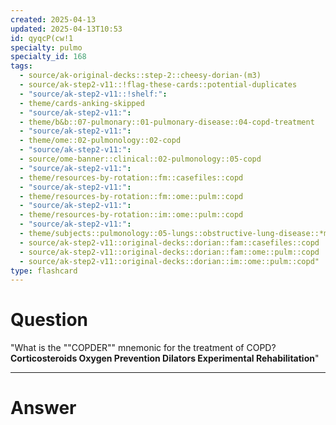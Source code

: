 ```yaml
---
created: 2025-04-13
updated: 2025-04-13T10:53
id: qyqcP(cw!1
specialty: pulmo
specialty_id: 168
tags:
  - source/ak-original-decks::step-2::cheesy-dorian-(m3)
  - source/ak-step2-v11::!flag-these-cards::potential-duplicates
  - "source/ak-step2-v11::!shelf:": 
  - theme/cards-anking-skipped
  - "source/ak-step2-v11:": 
  - theme/b&b::07-pulmonary::01-pulmonary-disease::04-copd-treatment
  - "source/ak-step2-v11:": 
  - theme/ome::02-pulmonology::02-copd
  - "source/ak-step2-v11:": 
  - source/ome-banner::clinical::02-pulmonology::05-copd
  - "source/ak-step2-v11:": 
  - theme/resources-by-rotation::fm::casefiles::copd
  - "source/ak-step2-v11:": 
  - theme/resources-by-rotation::fm::ome::pulm::copd
  - "source/ak-step2-v11:": 
  - theme/resources-by-rotation::im::ome::pulm::copd
  - "source/ak-step2-v11:": 
  - theme/subjects::pulmonology::05-lungs::obstructive-lung-disease::*management
  - source/ak-step2-v11::original-decks::dorian::fam::casefiles::copd
  - source/ak-step2-v11::original-decks::dorian::fam::ome::pulm::copd
  - source/ak-step2-v11::original-decks::dorian::im::ome::pulm::copd"
type: flashcard
---
```


# Question
"What is the ""COPDER"" mnemonic for the treatment of COPD?   **Corticosteroids Oxygen Prevention Dilators Experimental Rehabilitation**"

---

# Answer
